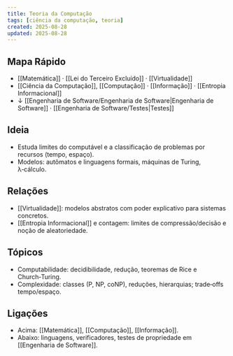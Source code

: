 ```yaml
---
title: Teoria da Computação
tags: [ciência da computação, teoria]
created: 2025-08-28
updated: 2025-08-28
---
```


## Mapa Rápido
- [[Matemática]] · [[Lei do Terceiro Excluído]] · [[Virtualidade]]
- [[Ciência da Computação]], [[Computação]] · [[Informação]] · [[Entropia Informacional]]
- ↓ [[Engenharia de Software/Engenharia de Software|Engenharia de Software]] · [[Engenharia de Software/Testes|Testes]]

## Ideia
- Estuda limites do computável e a classificação de problemas por recursos (tempo, espaço).
- Modelos: autômatos e linguagens formais, máquinas de Turing, λ‑cálculo.

## Relações
- [[Virtualidade]]: modelos abstratos com poder explicativo para sistemas concretos.
- [[Entropia Informacional]] e contagem: limites de compressão/decisão e noção de aleatoriedade.

## Tópicos
- Computabilidade: decidibilidade, redução, teoremas de Rice e Church‑Turing.
- Complexidade: classes (P, NP, coNP), reduções, hierarquias; trade‑offs tempo/espaço.

## Ligações
- Acima: [[Matemática]], [[Computação]], [[Informação]].
- Abaixo: linguagens, verificadores, testes de propriedade em [[Engenharia de Software]].
